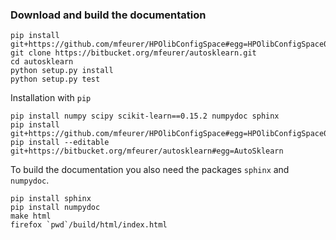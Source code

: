 ### Download and build the documentation ###

    pip install git+https://github.com/mfeurer/HPOlibConfigSpace#egg=HPOlibConfigSpace0.1dev
    git clone https://bitbucket.org/mfeurer/autosklearn.git
    cd autosklearn
    python setup.py install
    python setup.py test

Installation with `pip`

    pip install numpy scipy scikit-learn==0.15.2 numpydoc sphinx
    pip install git+https://github.com/mfeurer/HPOlibConfigSpace#egg=HPOlibConfigSpace0.1dev
    pip install --editable git+https://bitbucket.org/mfeurer/autosklearn#egg=AutoSklearn

To build the documentation you also need the packages `sphinx` and `numpydoc`.

    pip install sphinx
    pip install numpydoc
    make html
    firefox `pwd`/build/html/index.html